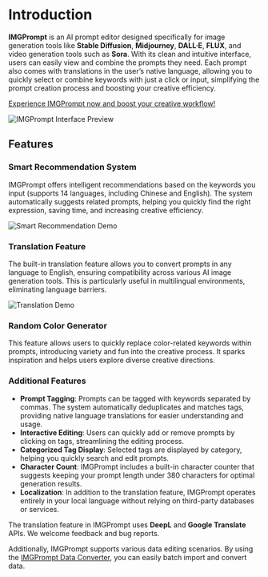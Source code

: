 # Introduction

**IMGPrompt** is an AI prompt editor designed specifically for image generation tools like **Stable Diffusion**, **Midjourney**, **DALL·E**, **FLUX**, and video generation tools such as **Sora**. With its clean and intuitive interface, users can easily view and combine the prompts they need. Each prompt also comes with translations in the user’s native language, allowing you to quickly select or combine keywords with just a click or input, simplifying the prompt creation process and boosting your creative efficiency.

[Experience IMGPrompt now and boost your creative workflow!](https://prompt.newzone.top/app/en)

![IMGPrompt Interface Preview](https://img.newzone.top/2024-10-23-18-31-38.png?imageMogr2/format/webp)

## Features

### Smart Recommendation System

IMGPrompt offers intelligent recommendations based on the keywords you input (supports 14 languages, including Chinese and English). The system automatically suggests related prompts, helping you quickly find the right expression, saving time, and increasing creative efficiency.

![Smart Recommendation Demo](https://img.newzone.top/gif/imgprompt-ai-suggestions.webp)

### Translation Feature

The built-in translation feature allows you to convert prompts in any language to English, ensuring compatibility across various AI image generation tools. This is particularly useful in multilingual environments, eliminating language barriers.

![Translation Demo](https://img.newzone.top/gif/imgprompt-translate.webp)

### Random Color Generator

This feature allows users to quickly replace color-related keywords within prompts, introducing variety and fun into the creative process. It sparks inspiration and helps users explore diverse creative directions.

### Additional Features

- **Prompt Tagging**: Prompts can be tagged with keywords separated by commas. The system automatically deduplicates and matches tags, providing native language translations for easier understanding and usage.
- **Interactive Editing**: Users can quickly add or remove prompts by clicking on tags, streamlining the editing process.
- **Categorized Tag Display**: Selected tags are displayed by category, helping you quickly search and edit prompts.
- **Character Count**: IMGPrompt includes a built-in character counter that suggests keeping your prompt length under 380 characters for optimal generation results.
- **Localization**: In addition to the translation feature, IMGPrompt operates entirely in your local language without relying on third-party databases or services.

The translation feature in IMGPrompt uses **DeepL** and **Google Translate** APIs. We welcome feedback and bug reports.

Additionally, IMGPrompt supports various data editing scenarios. By using the [IMGPrompt Data Converter](https://tools.newzone.top/data-parser/img-prompt), you can easily batch import and convert data.
